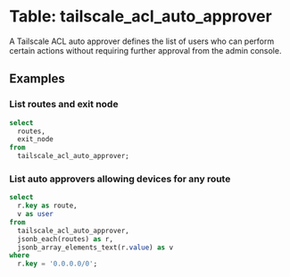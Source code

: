 # Table: tailscale_acl_auto_approver

A Tailscale ACL auto approver defines the list of users who can perform certain actions without requiring further approval from the admin console.

## Examples

### List routes and exit node

``` sql
select
  routes,
  exit_node
from
  tailscale_acl_auto_approver;
```

### List auto approvers allowing devices for any route

``` sql
select 
  r.key as route,
  v as user
from
  tailscale_acl_auto_approver,
  jsonb_each(routes) as r,
  jsonb_array_elements_text(r.value) as v
where 
  r.key = '0.0.0.0/0';
```
